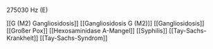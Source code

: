 275030 Hz (E)

[[G (M2) Gangliosidosis]]
[[Gangliosidosis G (M2)]]
[[Gangliosidosis]]
[[Großer Pox]]
[[Hexosaminidase A-Mangel]]
[[Syphilis]]
[[Tay-Sachs-Krankheit]]
[[Tay-Sachs-Syndrom]]